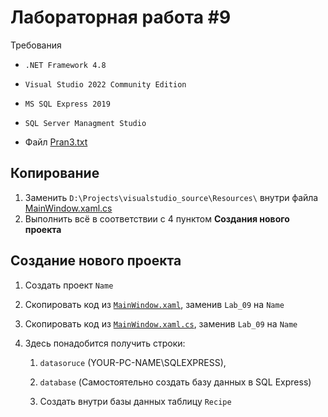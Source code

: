 # Лабораторная работа #9

Требования

- `.NET Framework 4.8`

- `Visual Studio 2022 Community Edition`

- `MS SQL Express 2019`

- `SQL Server Managment Studio`

- Файл [Pran3.txt](./../Resources/Pran3.txt)

## Копирование

1. Заменить `D:\Projects\visualstudio_source\Resources\` внутри файла [MainWindow.xaml.cs](./MainWindow.xaml.cs)
2. Выполнить всё в соответствии с 4 пунктом **Создания нового проекта**

## Создание нового проекта

1. Создать проект `Name`

2. Скопировать код из [`MainWindow.xaml`](./MainWindow.xaml), заменив `Lab_09` на `Name`

3. Скопировать код из [`MainWindow.xaml.cs`](./MainWindow.xaml.cs), заменив `Lab_09` на `Name`

4. Здесь понадобится получить строки:    
   
   1. `datasoruce` (YOUR-PC-NAME\SQLEXPRESS),
   
   2. `database` (Самостоятельно создать базу данных в SQL Express)
   
   3. Создать внутри базы данных таблицу `Recipe`
